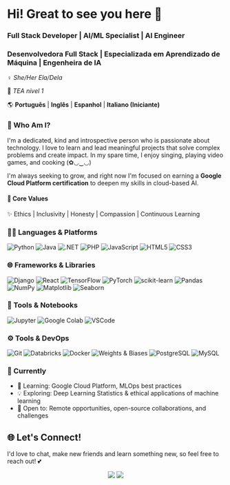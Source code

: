 # Hi! Great to see you here 💖
### Full Stack Developer | AI/ML Specialist | AI Engineer
### Desenvolvedora Full Stack | Especializada em Aprendizado de Máquina | Engenheira de IA
♀️ _She/Her_ _Ela/Dela_

🧩 _TEA nivel 1_

🌎 **Português** | **Inglês** | **Espanhol** | **Italiano (Iniciante)**

### 💃 Who Am I?
I'm a dedicated, kind and introspective person who is passionate about technology. I love to learn and lead meaningful projects that solve complex problems and create impact. In my spare time, I enjoy singing, playing video games, and cooking (✿◡‿◡)

I'm always seeking to grow, and right now I'm focused on earning a **Google Cloud Platform certification** to deepen my skills in cloud-based AI.

#### 🚀 Core Values
✨ Ethics | Inclusivity | Honesty | Compassion | Continuous Learning

### 🧑‍💻 Languages & Platforms
![Python](https://img.shields.io/badge/-Python-3776AB?style=flat&logo=python&logoColor=white)
![Java](https://img.shields.io/badge/-Java-007396?style=flat&logo=java&logoColor=white)
![.NET](https://img.shields.io/badge/-.NET-512BD4?style=flat&logo=dotnet&logoColor=white)
![PHP](https://img.shields.io/badge/-PHP-777BB4?style=flat&logo=php&logoColor=white)
![JavaScript](https://img.shields.io/badge/-JavaScript-F7DF1E?style=flat&logo=javascript&logoColor=black)
![HTML5](https://img.shields.io/badge/-HTML5-E34F26?style=flat&logo=html5&logoColor=white)
![CSS3](https://img.shields.io/badge/-CSS3-1572B6?style=flat&logo=css3&logoColor=white)

### 🌐 Frameworks & Libraries
![Django](https://img.shields.io/badge/-Django-092E20?style=flat&logo=django&logoColor=white)
![React](https://img.shields.io/badge/-React-61DAFB?style=flat&logo=react&logoColor=black)
![TensorFlow](https://img.shields.io/badge/-TensorFlow-FF6F00?style=flat&logo=tensorflow&logoColor=white)
![PyTorch](https://img.shields.io/badge/-PyTorch-EE4C2C?style=flat&logo=pytorch&logoColor=white)
![scikit-learn](https://img.shields.io/badge/-Scikit--Learn-F7931E?style=flat&logo=scikit-learn&logoColor=white)
![Pandas](https://img.shields.io/badge/-Pandas-150458?style=flat&logo=pandas&logoColor=white)
![NumPy](https://img.shields.io/badge/-NumPy-013243?style=flat&logo=numpy&logoColor=white)
![Matplotlib](https://img.shields.io/badge/-Matplotlib-11557C?style=flat)
![Seaborn](https://img.shields.io/badge/-Seaborn-2E4C6D?style=flat)

### 🧪 Tools & Notebooks
![Jupyter](https://img.shields.io/badge/-Jupyter-F37626?style=flat&logo=jupyter&logoColor=white)
![Google Colab](https://img.shields.io/badge/-Google%20Colab-F9AB00?style=flat&logo=googlecolab&logoColor=white)
![VSCode](https://img.shields.io/badge/-VSCode-007ACC?style=flat&logo=visual-studio-code&logoColor=white)

### ⚙️ Tools & DevOps
![Git](https://img.shields.io/badge/-Git-F05032?style=flat&logo=git&logoColor=white)
![Databricks](https://img.shields.io/badge/-Databricks-EF3E42?style=flat&logo=databricks&logoColor=white)
![Docker](https://img.shields.io/badge/-Docker-2496ED?style=flat&logo=docker&logoColor=white)
![Weights & Biases](https://img.shields.io/badge/-Weights%20%26%20Biases-FFBE00?style=flat&logo=wandb&logoColor=black)
![PostgreSQL](https://img.shields.io/badge/-PostgreSQL-336791?style=flat&logo=postgresql&logoColor=white)
![MySQL](https://img.shields.io/badge/-MySQL-4479A1?style=flat&logo=mysql&logoColor=white)

### 🔭 Currently
- 📘 Learning: Google Cloud Platform, MLOps best practices
- 💡 Exploring: Deep Learning Statistics & ethical applications of machine learning
- 👯 Open to: Remote opportunities, open-source collaborations, and challenges


## 🌐 Let's Connect!

I'd love to chat, make new friends and learn something new, so feel free to reach out! 💕

<p align="center">
  <a href="https://www.linkedin.com/in/ana-julia-da-silva-de-oliveira-159232191/"><img src="https://img.shields.io/badge/LinkedIn-Connect-blue?style=for-the-badge&logo=linkedin"></a>
  <a href="mailto:njsilvaoliveira@gmail.com"><img src="https://img.shields.io/badge/Email-Say%20Hi!-green?style=for-the-badge&logo=gmail"></a>
</p>

<!--
**AnaJuliaSilvaOliveira/AnaJuliaSilvaOliveira** is a ✨ _special_ ✨ repository because its `README.md` (this file) appears on your GitHub profile.

Here are some ideas to get you started:

- 🔭 I’m currently working on ...
- 🌱 I’m currently learning ...
- 👯 I’m looking to collaborate on ...
- 🤔 I’m looking for help with ...
- 💬 Ask me about ...
- 📫 How to reach me: ...
- 😄 Pronouns: ...
- ⚡ Fun fact: ...
-->
